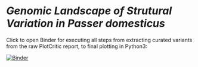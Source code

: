 # ***Genomic Landscape of Strutural Variation in ***Passer domesticus******

Click to open Binder for executing all steps from extracting curated variants from the raw PlotCritic report, to final plotting in Python3:

[![Binder](https://mybinder.org/badge_logo.svg)](https://mybinder.org/v2/gh/gdaviduu/House-Sparrow-Genome-Analysis.git/main?filepath=Extract_Curated_SV_Regions_to_PlotPCA_Yes_intersectall.ipynb)
